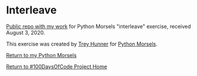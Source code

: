 # Interleave

[Public repo with my work](https://github.com/mUtterberg/python_morsels/tree/master/interleave/) for Python Morsels "interleave" exercise, received August 3, 2020.

This exercise was created by [Trey Hunner](https://treyhunner.com/) for [Python Morsels](https://try.pythonmorsels.com/).

[Return to my Python Morsels](https://mutterberg.github.io/python_morsels)

[Return to #100DaysOfCode Project Home](https://mutterberg.github.io)
